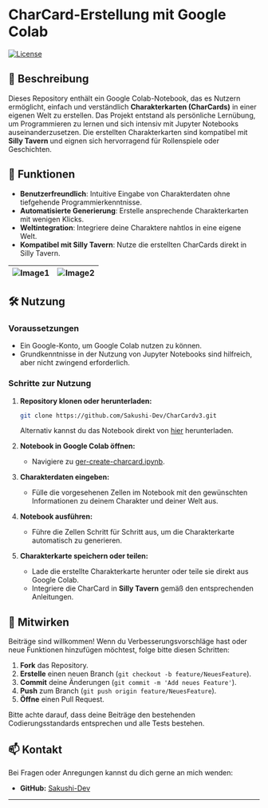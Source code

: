 # CharCard-Erstellung mit Google Colab

[![License](https://img.shields.io/badge/license-MIT-blue.svg)](LICENSE)

## 📖 Beschreibung

Dieses Repository enthält ein Google Colab-Notebook, das es Nutzern ermöglicht, einfach und verständlich **Charakterkarten (CharCards)** in einer eigenen Welt zu erstellen. Das Projekt entstand als persönliche Lernübung, um Programmieren zu lernen und sich intensiv mit Jupyter Notebooks auseinanderzusetzen. Die erstellten Charakterkarten sind kompatibel mit **Silly Tavern** und eignen sich hervorragend für Rollenspiele oder Geschichten.

## 🚀 Funktionen

- **Benutzerfreundlich**: Intuitive Eingabe von Charakterdaten ohne tiefgehende Programmierkenntnisse.
- **Automatisierte Generierung**: Erstelle ansprechende Charakterkarten mit wenigen Klicks.
- **Weltintegration**: Integriere deine Charaktere nahtlos in eine eigene Welt.
- **Kompatibel mit Silly Tavern**: Nutze die erstellten CharCards direkt in Silly Tavern.

|![Image1](https://github.com/Sakushi-Dev/CharCardv3/blob/main/charcard_0.png) |![Image2](https://github.com/Sakushi-Dev/CharCardv3/blob/main/charcard_1.png) |
|:---:|:---:|

## 🛠️ Nutzung

### Voraussetzungen

- Ein Google-Konto, um Google Colab nutzen zu können.
- Grundkenntnisse in der Nutzung von Jupyter Notebooks sind hilfreich, aber nicht zwingend erforderlich.

### Schritte zur Nutzung

1. **Repository klonen oder herunterladen:**

    ```bash
    git clone https://github.com/Sakushi-Dev/CharCardv3.git
    ```

    Alternativ kannst du das Notebook direkt von [hier](https://github.com/Sakushi-Dev/CharCardv3/blob/main/ger-create-charcard.ipynb) herunterladen.

2. **Notebook in Google Colab öffnen:**

    - Navigiere zu [ger-create-charcard.ipynb](https://colab.research.google.com/github/Sakushi-Dev/CharCardv3/blob/main/ger-create-charcard.ipynb).

3. **Charakterdaten eingeben:**

    - Fülle die vorgesehenen Zellen im Notebook mit den gewünschten Informationen zu deinem Charakter und deiner Welt aus.

4. **Notebook ausführen:**

    - Führe die Zellen Schritt für Schritt aus, um die Charakterkarte automatisch zu generieren.

5. **Charakterkarte speichern oder teilen:**

    - Lade die erstellte Charakterkarte herunter oder teile sie direkt aus Google Colab.
    - Integriere die CharCard in **Silly Tavern** gemäß den entsprechenden Anleitungen.

## 🤝 Mitwirken

Beiträge sind willkommen! Wenn du Verbesserungsvorschläge hast oder neue Funktionen hinzufügen möchtest, folge bitte diesen Schritten:

1. **Fork** das Repository.
2. **Erstelle** einen neuen Branch (`git checkout -b feature/NeuesFeature`).
3. **Commit** deine Änderungen (`git commit -m 'Add neues Feature'`).
4. **Push** zum Branch (`git push origin feature/NeuesFeature`).
5. **Öffne** einen Pull Request.

Bitte achte darauf, dass deine Beiträge den bestehenden Codierungsstandards entsprechen und alle Tests bestehen.

## 📫 Kontakt

Bei Fragen oder Anregungen kannst du dich gerne an mich wenden:

- **GitHub:** [Sakushi-Dev](https://github.com/Sakushi-Dev)

---
